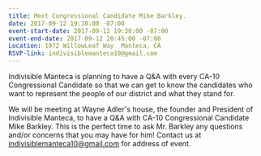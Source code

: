 ```yaml
---
title: Meet Congressional Candidate Mike Barkley.
date: 2017-09-12 19:30:00 -07:00
event-start-date: 2017-09-12 19:30:00 -07:00
event-end-date: 2017-09-12 20:45:00 -07:00
Location: 1972 WillowLeaf Way  Manteca, CA
RSVP-link: indivisiblemanteca10@gmail.com
---
```


Indivisible Manteca is planning to have a Q&A with every CA-10 Congressional Candidate so that we can get to know the candidates who want to represent the people of our district and what they stand for. 

 We will be meeting at Wayne Adler's house, the founder and President of Indivisible Manteca, to have a Q&A with CA-10 Congressional Candidate Mike Barkley. This is the perfect time to ask Mr. Barkley any questions and/or concerns that you may have for him! Contact us at indivisiblemanteca10@gmail.com for address of event.